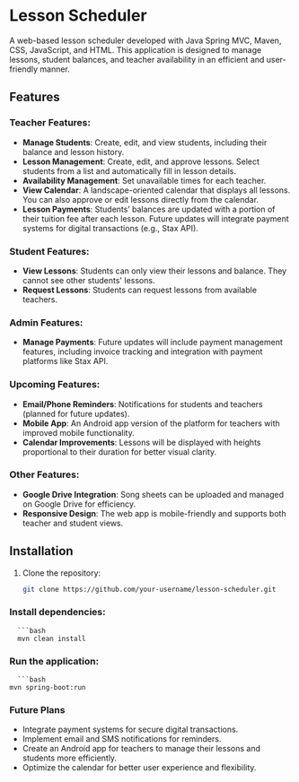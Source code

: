 # Lesson Scheduler

A web-based lesson scheduler developed with Java Spring MVC, Maven, CSS, JavaScript, and HTML. This application is designed to manage lessons, student balances, and teacher availability in an efficient and user-friendly manner.

## Features

### Teacher Features:
- **Manage Students**: Create, edit, and view students, including their balance and lesson history.
- **Lesson Management**: Create, edit, and approve lessons. Select students from a list and automatically fill in lesson details.
- **Availability Management**: Set unavailable times for each teacher.
- **View Calendar**: A landscape-oriented calendar that displays all lessons. You can also approve or edit lessons directly from the calendar.
- **Lesson Payments**: Students’ balances are updated with a portion of their tuition fee after each lesson. Future updates will integrate payment systems for digital transactions (e.g., Stax API).

### Student Features:
- **View Lessons**: Students can only view their lessons and balance. They cannot see other students' lessons.
- **Request Lessons**: Students can request lessons from available teachers.

### Admin Features:
- **Manage Payments**: Future updates will include payment management features, including invoice tracking and integration with payment platforms like Stax API.

### Upcoming Features:
- **Email/Phone Reminders**: Notifications for students and teachers (planned for future updates).
- **Mobile App**: An Android app version of the platform for teachers with improved mobile functionality.
- **Calendar Improvements**: Lessons will be displayed with heights proportional to their duration for better visual clarity. 

### Other Features:
- **Google Drive Integration**: Song sheets can be uploaded and managed on Google Drive for efficiency.
- **Responsive Design**: The web app is mobile-friendly and supports both teacher and student views.

## Installation

1. Clone the repository:
   ```bash
   git clone https://github.com/your-username/lesson-scheduler.git
### Install dependencies:    
      ```bash
      mvn clean install

### Run the application:
      ```bash
    mvn spring-boot:run

### Future Plans 
- Integrate payment systems for secure digital transactions.
- Implement email and SMS notifications for reminders.
- Create an Android app for teachers to manage their lessons and students more efficiently.
- Optimize the calendar for better user experience and flexibility.

